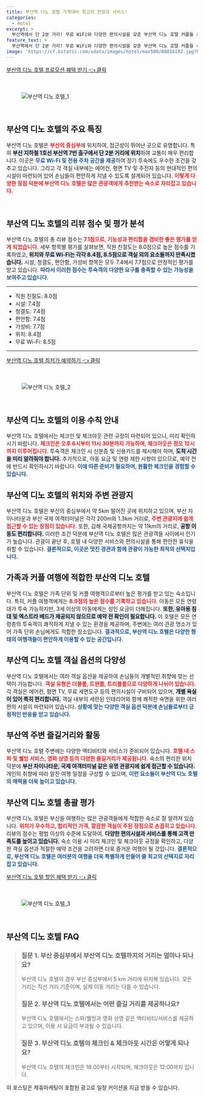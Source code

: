 ```yaml
---
title: 부산역 디노 호텔 가격대비 최고의 전망과 서비스!
categories:
  - Hotel
excerpt: >
  부산역에서 단 2분 거리! 무료 WiFi와 다양한 편의시설을 갖춘 부산역 디노 호텔 커플들 사이에서 8.9점을 기록한 인기 숙소입니다. 편안하고 합리적인 가격으로 부산의 매력을 만끽하세요!
feature_text: >
  부산역에서 단 2분 거리! 무료 WiFi와 다양한 편의시설을 갖춘 부산역 디노 호텔 커플들 사이에서 8.9점을 기록한 인기 숙소입니다. 편안하고 합리적인 가격으로 부산의 매력을 만끽하세요!
image: 'https://cf.bstatic.com/xdata/images/hotel/max500/88016192.jpg?k=4626608b16e77bc4fb84298668db0b56795acae8a221ca4c104c786557317a36&o=&hp=1'
---
```


<p><a class="modoo-button" href="https://tinyurl.com/2alosasb" rel="nofollow noopener">부산역 디노 호텔 프로모션 혜택 받기 👈 클릭</a></p><br/>
<figure class="image"><img alt="부산역 디노 호텔_1" src="https://cf.bstatic.com/xdata/images/hotel/max1024x768/88577441.jpg?k=85f716d941f1394303d6df8f162e35bb1b21add5f2729a38beada430c9ebb0f1&amp;o=&amp;hp=1"/></figure><br/>

<h2 data-ke-size="size26" id="부산역_디노_호텔_특징">부산역 디노 호텔의 주요 특징</h2>
<p data-ke-size="size16">부산역 디노 호텔은 <b><span style="color: #ee2323;">부산의 중심부</span></b>에 위치하여, 접근성이 뛰어난 곳으로 유명합니다. 특히 <b><span style="background-color: #21538527;">부산 지하철 1호선 부산역 7번 출구에서 단 2분 거리에 위치</span></b>하여 교통이 매우 편리합니다. 이곳은 <b><span style="color: #1a5490;">무료 Wi-Fi 및 전용 주차 공간을 제공</span></b>하여 장기 투숙에도 우수한 조건을 갖추고 있습니다. 그리고 각 객실 내부에는 에어컨, 평면 TV 및 주전자 등의 현대적인 편의시설이 마련되어 있어 손님들이 편안하게 지낼 수 있도록 설계되어 있습니다. <b><span style="color: #ee2323;">이렇게 다양한 장점 덕분에 부산역 디노 호텔은 많은 관광객에게 추천받는 숙소로 자리잡고 있습니다.</span></b></p>
<p data-ke-size="size16"> </p>
<h2 data-ke-size="size23" id="부산역_디노_호텔_리뷰">부산역 디노 호텔의 리뷰 점수 및 평가 분석</h2>
<p data-ke-size="size16">부산역 디노 호텔의 총 리뷰 점수는 <b><span style="color: #ee2323;">7.1점으로, 기능성과 편리함을 겸비한 좋은 평가를 얻게 되었습니다.</span></b> 세부 항목별 평가를 살펴보면, 직원 친절도는 8.0점으로 높은 점수를 기록하였고, <b><span style="background-color: #21538527;">위치와 무료 Wi-Fi는 각각 8.4점, 8.5점으로 객실 외의 요소들까지 만족시켰습니다.</span></b> 시설, 청결도, 편안함, 가성비 항목은 모두 7.4에서 7.7점으로 안정적인 평가를 받고 있습니다. <b><span style="color: #1a5490;">따라서 이러한 점수는 투숙객의 다양한 요구를 충족할 수 있는 가능성을 보여주고 있습니다.</span></b></p>
<hr contenteditable="false" data-ke-style="style5" data-ke-type="horizontalRule"/>
<ul data-ke-list-type="disc" style="list-style-type: disc;">
<li>직원 친절도: 8.0점</li>
<li>시설: 7.4점</li>
<li>청결도: 7.4점</li>
<li>편안함: 7.4점</li>
<li>가성비: 7.7점</li>
<li>위치: 8.4점</li>
<li>무료 Wi-Fi: 8.5점</li>
</ul>
<hr contenteditable="false" data-ke-style="style5" data-ke-type="horizontalRule"/>
<p><a class="modoo-button" href="https://tinyurl.com/2alosasb" rel="nofollow noopener">부산역 디노 호텔 최저가 예약하기 👈 클릭</a></p><br/>
<figure class="image"><img alt="부산역 디노 호텔_2" src="https://cf.bstatic.com/xdata/images/hotel/max500/88016192.jpg?k=4626608b16e77bc4fb84298668db0b56795acae8a221ca4c104c786557317a36&amp;o=&amp;hp=1"/></figure><br/>
<h2 data-ke-size="size23" id="부산역_디노_호텔_이용수칙">부산역 디노 호텔의 이용 수칙 안내</h2>
<p data-ke-size="size16">부산역 디노 호텔에서는 체크인 및 체크아웃 관련 규정이 마련되어 있으니, 미리 확인하시기 바랍니다. <b><span style="color: #ee2323;">체크인은 오후 6시부터 11시 30분까지 가능하며, 체크아웃은 정오 12시까지 이루어집니다.</span></b> 투숙객은 체크인 시 신분증 및 신용카드를 제시해야 하며, <b><span style="background-color: #21538527;">도착 시간을 미리 알려줘야 합니다.</span></b> 추가적으로, 아동 요금 및 연령 제한 사항이 있으므로, 예약 전에 반드시 확인하시기 바랍니다. <b><span style="color: #1a5490;">이에 따른 준비가 필요하며, 원활한 체크인을 경험할 수 있습니다.</span></b></p>
<h2 data-ke-size="size23" id="부산역_주변_관광지">부산역 디노 호텔의 위치와 주변 관광지</h2>
<p data-ke-size="size16">부산역 디노 호텔은 부산의 중심부에서 약 5km 떨어진 곳에 위치하고 있으며, 부산 차이나타운과 부산 국제 여객터미널은 각각 200m와 1.3km 거리로, <b><span style="color: #ee2323;">주변 관광지에 쉽게 접근할 수 있는 장점이 있습니다.</span></b> 또한, 김해 국제공항까지는 약 11km의 거리로, <b><span style="background-color: #21538527;">공항 이동도 편리합니다.</span></b> 이러한 조건 덕분에 부산역 디노 호텔은 많은 관광객들 사이에서 인기가 높습니다. 관광이 끝난 후, 호텔 내 다양한 서비스와 편의시설을 통해 편안한 휴식을 취할 수 있습니다. <b><span style="color: #1a5490;">결론적으로, 이곳은 멋진 경관과 함께 관광이 가능한 최적의 선택지입니다.</span></b></p>
<h2 data-ke-size="size26" id="부산역_디노_호텔_가족_커플_여행">가족과 커플 여행에 적합한 부산역 디노 호텔</h2>
<p data-ke-size="size16">부산역 디노 호텔은 가족 단위 및 커플 여행객으로부터 높은 평가를 받고 있는 숙소입니다. 특히, 커플 여행객에게는 <b><span style="color: #ee2323;">8.9점의 높은 점수를 기록하고 있습니다.</span></b> 아동은 모든 연령대가 투숙 가능하지만, 3세 이상의 아동에게는 성인 요금이 더해집니다. <b><span style="background-color: #21538527;">또한, 유아용 침대 및 엑스트라 베드가 제공되지 않으므로 예약 전 확인이 필요합니다.</span></b> 이 호텔은 모든 연령층의 투숙객이 쾌적하게 지낼 수 있는 환경을 제공하며, 주변에는 여러 관광 명소가 있어 가족 단위 손님에게도 적합한 장소입니다. <b><span style="color: #1a5490;">결과적으로, 부산역 디노 호텔은 다양한 형태의 여행객들이 편안하게 이용할 수 있는 공간입니다.</span></b></p>
<h2 data-ke-size="size23" id="부산역_디노_호텔_객실">부산역 디노 호텔 객실 옵션의 다양성</h2>
<p data-ke-size="size16">부산역 디노 호텔에서는 여러 객실 옵션을 제공하여 손님들의 개별적인 취향에 맞는 선택이 가능합니다. <b><span style="color: #ee2323;">객실 유형은 더블룸, 트윈룸, 트리플룸으로 다양하게 나뉘어 있습니다.</span></b> 각 객실은 에어컨, 평면 TV, 무료 세면도구 등의 편의시설이 구비되어 있으며, <b><span style="background-color: #21538527;">개별 욕실이 있어 특히 편리합니다.</span></b> 객실 내부의 세련된 인테리어와 함께 쾌적한 숙면을 위한 여러 편의 시설이 마련되어 있습니다. <b><span style="color: #1a5490;">상황에 맞는 다양한 객실 옵션 덕분에 손님들로부터 긍정적인 반응을 얻고 있습니다.</span></b></p>
<h2 data-ke-size="size23" id="부산역_주변_즐길거리">부산역 주변 즐길거리와 활동</h2>
<p data-ke-size="size16">부산역 디노 호텔 주변에는 다양한 액티비티와 서비스가 준비되어 있습니다. <b><span style="color: #ee2323;">호텔 내 스파 및 웰빙 서비스, 영화 상영 등의 다양한 즐길거리가 제공됩니다.</span></b> 숙소의 편리한 위치 덕분에 <b><span style="background-color: #21538527;">부산 차이나타운, 국제 여객터미널 같은 유명 관광지에 쉽게 접근할 수 있습니다.</span></b> 개인의 취향에 따라 알찬 여행 일정을 구성할 수 있으며, <b><span style="color: #1a5490;">이런 요소들이 부산역 디노 호텔의 매력을 더욱 높이고 있습니다.</span></b></p>
<h2 data-ke-size="size26" id="부산역_디노호텔_총평">부산역 디노 호텔 총괄 평가</h2>
<p data-ke-size="size16">부산역 디노 호텔은 부산을 여행하는 많은 관광객들에게 적합한 숙소로 잘 알려져 있습니다. <b><span style="color: #ee2323;">위치가 우수하고, 합리적인 가격, 깔끔한 객실이 주된 장점으로 손꼽히고 있습니다.</span></b> 리뷰의 점수는 평범 이상의 수준에 도달하여, <b><span style="background-color: #21538527;">다양한 편의시설과 서비스를 통해 고객 만족도를 높이고 있습니다.</span></b> 숙소 이용 시 미리 체크인 및 체크아웃 규정을 확인하고, 다양한 객실 옵션과 적절한 예약 조건을 고려하면 더욱 즐거운 여행이 될 것입니다. <b><span style="color: #1a5490;">결론적으로, 부산역 디노 호텔은 여러분의 여행을 더욱 특별하게 만들어 줄 최고의 선택지로 자리잡고 있습니다.</span></b></p>

<p><a class="modoo-button" href="https://tinyurl.com/2alosasb" rel="nofollow noopener">부산역 디노 호텔 할인 혜택 받기 👈 클릭</a></p><br>

<figure class="image"><img src="https://cf.bstatic.com/xdata/images/hotel/max500/88016200.jpg?k=f5dae0a2a39f21bfc0143b2fe9fee3fa0670d6a0dd5dd1f58beb1320201e029b&o=&hp=1" alt="부산역 디노 호텔_3"></figure><br>
<h2 id="부산역 디노 호텔_FAQ">부산역 디노 호텔 FAQ</h2>
<div itemscope="" itemtype="https://schema.org/FAQPage"> 
<blockquote> 
<div itemscope="" itemprop="mainEntity" itemtype="https://schema.org/Question"> 
<h3 id="질문_1" itemprop="name">질문 1. 부산 중심부에서 부산역 디노 호텔까지의 거리는 얼마나 되나요?</h3> 
<div itemscope="" itemprop="acceptedAnswer" itemtype="https://schema.org/Answer"> 
<span itemprop="text"> 
<p>부산역 디노 호텔의 경우 부산 중심부에서 5 km 거리에 위치해 있습니다. 모든 거리는 직선 거리 기준이며, 실제 이동 거리는 다를 수 있습니다.</p> 
</span> 
</div> 
</div> 

<div itemscope="" itemprop="mainEntity" itemtype="https://schema.org/Question"> 
<h3 id="질문_2" itemprop="name">질문 2. 부산역 디노 호텔에서는 어떤 즐길 거리를 제공하나요?</h3> 
<div itemscope="" itemprop="acceptedAnswer" itemtype="https://schema.org/Answer"> 
<span itemprop="text"> 
<p>부산역 디노 호텔에서는 스파/웰빙과 영화 상영 같은 액티비티/서비스를 제공하고 있으며, 이용 시 요금이 부과될 수 있습니다.</p> 
</span> 
</div> 
</div> 

<div itemscope="" itemprop="mainEntity" itemtype="https://schema.org/Question"> 
<h3 id="질문_3" itemprop="name">질문 3. 부산역 디노 호텔의 체크인 & 체크아웃 시간은 어떻게 되나요?</h3> 
<div itemscope="" itemprop="acceptedAnswer" itemtype="https://schema.org/Answer"> 
<span itemprop="text"> 
<p>부산역 디노 호텔의 체크인은 18:00부터 시작되며, 체크아웃은 12:00까지 입니다.</p> 
</span> 
</div> 
</div> 
</blockquote> 
</div><p>이 포스팅은 제휴마케팅이 포함된 광고로 일정 커미션을 지급 받을 수 있습니다.</p>

